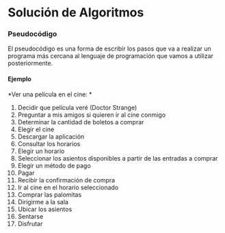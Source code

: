 # **Solución de Algoritmos**

### **Pseudocódigo**

El pseudocódigo es una forma de escribir los pasos que va a realizar un programa más cercana al lenguaje de programación que vamos a utilizar posteriormente. 

#### **Ejemplo**

*Ver una película en el cine: *

1. Decidir que película veré (Doctor Strange)
1. Preguntar a mis amigos si quieren ir al cine conmigo
1. Determinar la cantidad de boletos a comprar
1. Elegir el cine
1. Descargar la aplicación
1. Consultar los horarios
1. Elegir un horario
1. Seleccionar los asientos disponibles a partir de las entradas a comprar
1. Elegir un método de pago
1. Pagar
1. Recibir la confirmación de compra
1. Ir al cine en el horario seleccionado
1. Comprar las palomitas
1. Dirigirme a la sala 
1. Ubicar los asientos
1. Sentarse
1. Disfrutar








